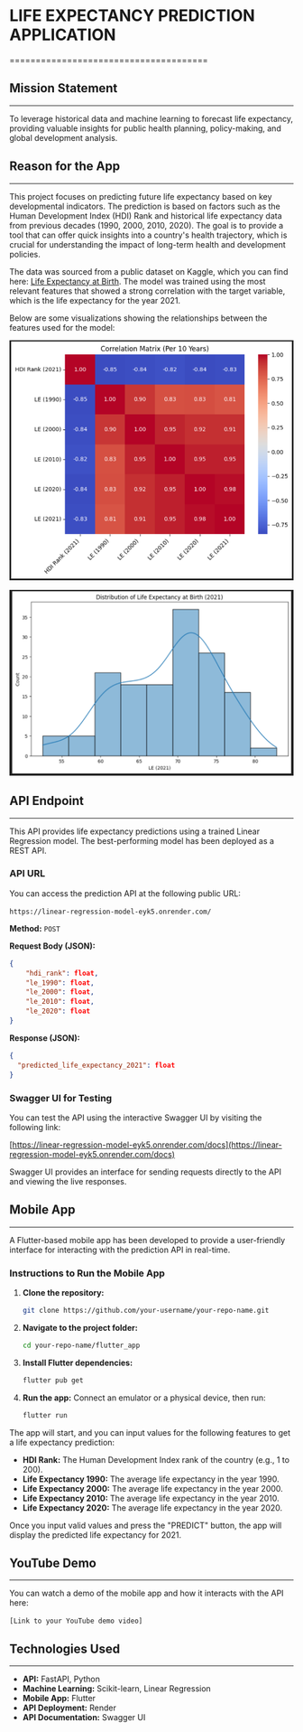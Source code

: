 # LIFE EXPECTANCY PREDICTION APPLICATION
======================================

## Mission Statement
-----------------
To leverage historical data and machine learning to forecast life expectancy, providing valuable insights for public health planning, policy-making, and global development analysis.

## Reason for the App
------------------

This project focuses on predicting future life expectancy based on key developmental indicators. The prediction is based on factors such as the Human Development Index (HDI) Rank and historical life expectancy data from previous decades (1990, 2000, 2010, 2020). The goal is to provide a tool that can offer quick insights into a country's health trajectory, which is crucial for understanding the impact of long-term health and development policies.

The data was sourced from a public dataset on Kaggle, which you can find here: [Life Expectancy at Birth](https://www.kaggle.com/datasets/iamsouravbanerjee/life-expectancy-at-birth-across-the-globe). The model was trained using the most relevant features that showed a strong correlation with the target variable, which is the life expectancy for the year 2021.

Below are some visualizations showing the relationships between the features used for the model:

![Correlation Heatmap](Summative/linear_regression/2.png)

![Visualization Distribution](Summative/linear_regression/1.png)

## API Endpoint
------------

This API provides life expectancy predictions using a trained Linear Regression model. The best-performing model has been deployed as a REST API.

### API URL
You can access the prediction API at the following public URL:

`https://linear-regression-model-eyk5.onrender.com/`

**Method:** `POST`

**Request Body (JSON):**
```json
{
    "hdi_rank": float,  
    "le_1990": float,
    "le_2000": float,
    "le_2010": float,
    "le_2020": float
}
```

**Response (JSON):**
```json
{
  "predicted_life_expectancy_2021": float
}
```

### Swagger UI for Testing
You can test the API using the interactive Swagger UI by visiting the following link:

[https://linear-regression-model-eyk5.onrender.com/docs](https://linear-regression-model-eyk5.onrender.com/docs)

Swagger UI provides an interface for sending requests directly to the API and viewing the live responses.

## Mobile App
-----------

A Flutter-based mobile app has been developed to provide a user-friendly interface for interacting with the prediction API in real-time.

### Instructions to Run the Mobile App
1.  **Clone the repository:**
    ```bash
    git clone https://github.com/your-username/your-repo-name.git
    ```

2.  **Navigate to the project folder:**
    ```bash
    cd your-repo-name/flutter_app
    ```

3.  **Install Flutter dependencies:**
    ```bash
    flutter pub get
    ```

4.  **Run the app:** Connect an emulator or a physical device, then run:
    ```bash
    flutter run
    ```

The app will start, and you can input values for the following features to get a life expectancy prediction:

*   **HDI Rank:** The Human Development Index rank of the country (e.g., 1 to 200).
*   **Life Expectancy 1990:** The average life expectancy in the year 1990.
*   **Life Expectancy 2000:** The average life expectancy in the year 2000.
*   **Life Expectancy 2010:** The average life expectancy in the year 2010.
*   **Life Expectancy 2020:** The average life expectancy in the year 2020.

Once you input valid values and press the "PREDICT" button, the app will display the predicted life expectancy for 2021.

## YouTube Demo
----------------
You can watch a demo of the mobile app and how it interacts with the API here:

`[Link to your YouTube demo video]`

## Technologies Used
-------------------
*   **API:** FastAPI, Python
*   **Machine Learning:** Scikit-learn, Linear Regression
*   **Mobile App:** Flutter
*   **API Deployment:** Render
*   **API Documentation:** Swagger UI
